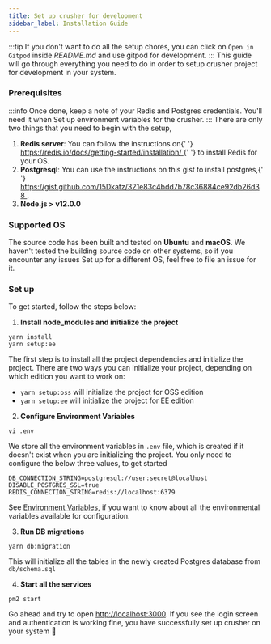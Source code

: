 ```yaml
---
title: Set up crusher for development
sidebar_label: Installation Guide
---
```


:::tip
If you don't want to do all the setup chores, you can click on `Open in Gitpod` inside _README.md_ and use gitpod for development.
:::
This guide will go through everything you need to do in order to setup crusher project for development in your system.

### Prerequisites

:::info
Once done, keep a note of your Redis and Postgres credentials. You'll need it when Set up environment variables for the crusher.
:::
There are only two things that you need to begin with the setup,

<ol style={{ marginTop: '14px' }}>
  <li>
    <b>Redis server</b>: You can follow the instructions on{' '}
    <a href="https://redis.io/docs/getting-started/installation/">
      https://redis.io/docs/getting-started/installation/
    </a>{' '}
    to install Redis for your OS.
  </li>
  <li>
    <b>Postgresql</b>: You can use the instructions on this gist to install postgres,{' '}
    <a href="https://gist.github.com/15Dkatz/321e83c4bdd7b78c36884ce92db26d38">
      https://gist.github.com/15Dkatz/321e83c4bdd7b78c36884ce92db26d38
    </a>
    .
  </li>
  <li>
    <b>Node.js > v12.0.0</b>
  </li>
</ol>

### Supported OS

The source code has been built and tested on **Ubuntu** and **macOS**. We haven't tested the building source code on other systems, so if you encounter any issues Set up for a different OS, feel free to file an issue for it.

### Set up

To get started, follow the steps below:

1. **Install node_modules and initialize the project**

```shell
yarn install
yarn setup:ee
```

The first step is to install all the project dependencies and initialize the project. There are two ways you can initialize your project, depending on which edition you want to work on:

- `yarn setup:oss` will initialize the project for OSS edition
- `yarn setup:ee` will initialize the project for EE edition

2. **Configure Environment Variables**

```shell
vi .env
```

We store all the environment variables in `.env` file, which is created if it doesn't exist when you are initializing the project. You only need to configure the below three values, to get started

```
DB_CONNECTION_STRING=postgresql://user:secret@localhost
DISABLE_POSTGRES_SSL=true
REDIS_CONNECTION_STRING=redis://localhost:6379
```

See [Environment Variables](#environment-variables), if you want to know about all the environmental variables available for configuration.

3. **Run DB migrations**

```shell
yarn db:migration
```

This will initialize all the tables in the newly created Postgres database from `db/schema.sql`

4. **Start all the services**

```shell
pm2 start
```

Go ahead and try to open [http://localhost:3000](`http://localhost:3000`). If you see the login screen and authentication is working fine, you have successfully set up crusher on your system 🚀
